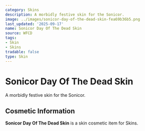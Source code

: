 ```yaml
---
category: Skins
description: A morbidly festive skin for the Sonicor.
image: ../images/sonicor-day-of-the-dead-skin-fea69b36b5.png
last_updated: '2025-09-17'
name: Sonicor Day Of The Dead Skin
source: WFCD
tags:
- Skin
- Skins
tradable: false
type: Skin
---
```


# Sonicor Day Of The Dead Skin

A morbidly festive skin for the Sonicor.

## Cosmetic Information

**Sonicor Day Of The Dead Skin** is a skin cosmetic item for Skins.

